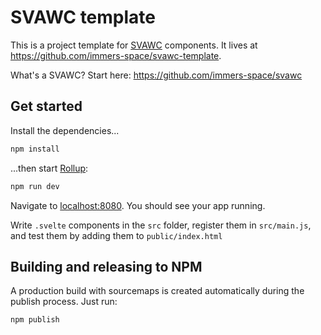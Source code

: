 # SVAWC template

This is a project template for [SVAWC](https://immers-space.github.io/svawc/index.html) components. It lives at https://github.com/immers-space/svawc-template.

What's a SVAWC? Start here: https://github.com/immers-space/svawc

## Get started

Install the dependencies...

```bash
npm install
```

...then start [Rollup](https://rollupjs.org):

```bash
npm run dev
```

Navigate to [localhost:8080](http://localhost:8080). You should see your app running.

Write `.svelte` components in the `src` folder, register them in `src/main.js`, and
test them by adding them to `public/index.html`

## Building and releasing to NPM

A production build with sourcemaps is created automatically during the publish process. Just run:

```bash
npm publish
```
